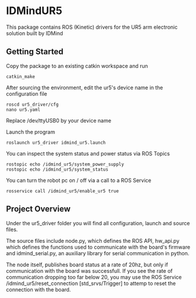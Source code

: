 # IDMindUR5

This package contains ROS (Kinetic) drivers for the UR5 arm electronic solution built by IDMind

## Getting Started

Copy the package to an existing catkin workspace and run
```
catkin_make
```

After sourcing the environment, edit the ur5's device name in the configuration file
```
roscd ur5_driver/cfg
nano ur5.yaml
```

Replace /dev/ttyUSB0 by your device name

Launch the program
```
roslaunch ur5_driver idmind_ur5.launch
```

You can inspect the system status and power status via ROS Topics
```
rostopic echo /idmind_ur5/system_power_supply
rostopic echo /idmind_ur5/system_status
```

You can turn the robot pc on / off via a call to a ROS Service
```
rosservice call /idmind_ur5/enable_ur5 true
```

## Project Overview

Under the ur5_driver folder you will find all configuration, launch and source files.

The source files include node.py, which defines the ROS API, hw_api.py which defines the functions used to communicate with the board's firmware and idmind_serial.py, an auxiliary library for serial communication in python.

The node itself, publishes board status at a rate of 20hz, but only if communication with the board was successfull. If you see the rate of communication dropping too far below 20, you may use the ROS Service /idmind_ur5/reset_connection [std_srvs/Trigger] to attemp to reset the connection with the board.
